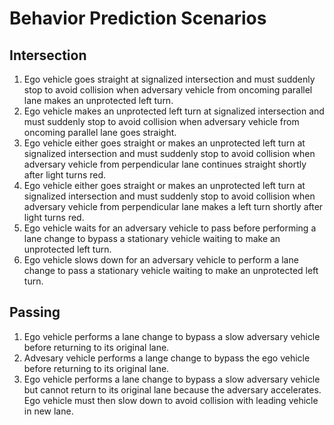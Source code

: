 # Behavior Prediction Scenarios

## Intersection
01. Ego vehicle goes straight at signalized intersection and must suddenly stop to avoid collision when adversary vehicle from oncoming parallel lane makes an unprotected left turn.
02. Ego vehicle makes an unprotected left turn at signalized intersection and must suddenly stop to avoid collision when adversary vehicle from oncoming parallel lane goes straight.
03. Ego vehicle either goes straight or makes an unprotected left turn at signalized intersection and must suddenly stop to avoid collision when adversary vehicle from perpendicular lane continues straight shortly after light turns red.
04. Ego vehicle either goes straight or makes an unprotected left turn at signalized intersection and must suddenly stop to avoid collision when adversary vehicle from perpendicular lane makes a left turn shortly after light turns red.
05. Ego vehicle waits for an adversary vehicle to pass before performing a lane change to bypass a stationary vehicle waiting to make an unprotected left turn.
06. Ego vehicle slows down for an adversary vehicle to perform a lane change to pass a stationary vehicle waiting to make an unprotected left turn.

## Passing
01. Ego vehicle performs a lane change to bypass a slow adversary vehicle before returning to its original lane.
02. Advesary vehicle performs a lange change to bypass the ego vehicle before returning to its original lane.
03. Ego vehicle performs a lane change to bypass a slow adversary vehicle but cannot return to its original lane because the adversary accelerates. Ego vehicle must then slow down to avoid collision with leading vehicle in new lane.
